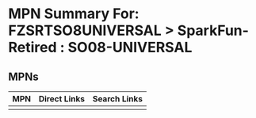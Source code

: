 



# MPN Summary For: FZSRTSO8UNIVERSAL > SparkFun-Retired : SO08-UNIVERSAL

## MPNs
  

|MPN|Direct Links|Search Links|
| :--- | :--- | :--- |
||||

